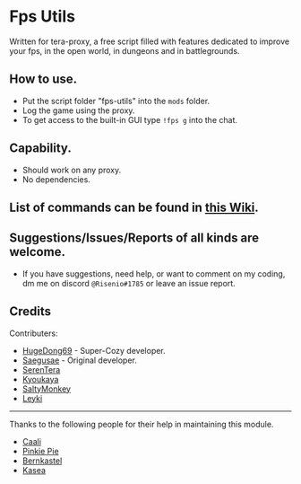 # Fps Utils
  Written for tera-proxy, a free script filled with features dedicated to improve your fps, in the open world, in dungeons and in battlegrounds.

## How to use.
  * Put the script folder "fps-utils" into the `mods` folder.
  * Log the game using the proxy.
  * To get access to the built-in GUI type `!fps g` into the chat.

## Capability.
  * Should work on any proxy.
  * No dependencies.

## List of commands can be found in [this Wiki](https://github.com/Risenio/fps-utils/wiki/Commands).

## Suggestions/Issues/Reports of all kinds are welcome.
  * If you have suggestions, need help, or want to comment on my coding, dm me on discord `@Risenio#1785` or leave an issue report.

## Credits
Contributers:
  - [HugeDong69](https://github.com/codeagon) - Super-Cozy developer.
  - [Saegusae](https://github.com/Saegusae) - Original developer.
  - [SerenTera](https://github.com/SerenTera)
  - [Kyoukaya](https://github.com/kyoukaya)
  - [SaltyMonkey](https://github.com/SaltyMonkey)
  - [Leyki](https://github.com/Leyki)

---

Thanks to the following people for their help in maintaining this module.
  - [Caali](https://github.com/caali-hackerman)
  - [Pinkie Pie](https://github.com/pinkipi)
  - [Bernkastel](https://github.com/Bernkastel-0)
  - [Kasea](https://github.com/Kaseaa)

